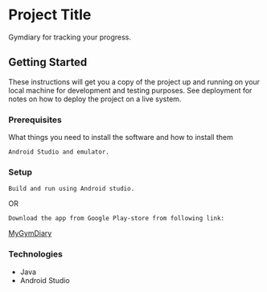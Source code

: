 # Project Title

Gymdiary for tracking your progress.

## Getting Started

These instructions will get you a copy of the project up and running on your local machine for development and testing purposes. See deployment for notes on how to deploy the project on a live system.

### Prerequisites

What things you need to install the software and how to install them

```
Android Studio and emulator.
```

### Setup


```
Build and run using Android studio.
```
OR
```
Download the app from Google Play-store from following link:
```
[MyGymDiary](https://play.google.com/store/apps/details?id=fi.tuni.gymdiary.mygymdiary)

### Technologies

 - Java
 - Android Studio
